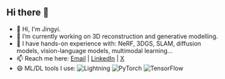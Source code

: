 ## Hi there 👋
- 👋 Hi, I'm Jingyi. 
- 🌱 I’m currently working on 3D reconstruction and generative modelling.
- 🔭 I have hands-on experience with: NeRF, 3DGS, SLAM, diffusion models, vision-language models, multimodal learning...
- 📫 Reach me here: [Email](mailto:jingyiwan.work@gmail.com) | [LinkedIn](https://www.linkedin.com/in/jingyi-wan-845027356/) | [X](https://x.com/Jingyi_work)
- 😄 ML/DL tools I use: ![Lightning](https://img.shields.io/badge/-Lightning-792EE5?style=for-the-badge&logo=pytorch-lightning&logoColor=white) ![PyTorch](https://img.shields.io/badge/-PyTorch-EE4C2C?style=for-the-badge&logo=pytorch&logoColor=white) ![TensorFlow](https://img.shields.io/badge/-TensorFlow-FF6F00?style=for-the-badge&logo=tensorflow&logoColor=white)

<!--
**Jingyi-Official/Jingyi-Official** is a ✨ _special_ ✨ repository because its `README.md` (this file) appears on your GitHub profile.

Here are some ideas to get you started:

- 🔭 I’m currently working on ...
- 🌱 I’m currently learning ...
- 👯 I’m looking to collaborate on ...
- 🤔 I’m looking for help with ...
- 💬 Ask me about ...
- 📫 How to reach me: ...
- 😄 Pronouns: ...
- ⚡ Fun fact: ...
-->
